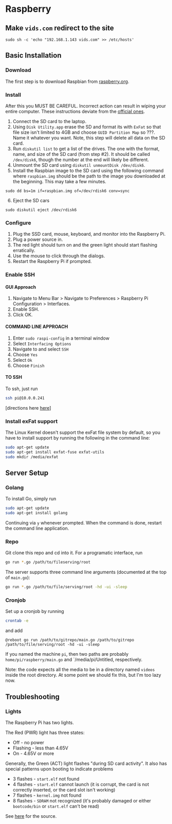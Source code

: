 # Raspberry

## Make `vids.com` redirect to the site

```
sudo sh -c 'echo "192.168.1.143 vids.com" >> /etc/hosts'
```

## Basic Installation

### Download

The first step is to download Raspbian from [raspberry.org](https://www.raspberrypi.org/downloads/raspbian/).

### Install

After this you MUST BE CAREFUL. Incorrect action can result in wiping your entire computer. These instructions deviate from the [official ones](https://www.raspberrypi.org/documentation/installation/installing-images/mac.md).

1. Connect the SD card to the laptop.
2. Using `Disk Utility.app` erase the SD and format its with `ExFat` so that file size isn't limited to 4GB and choose `GUID Partition Map` so ???. Name it whatever you want. Note, this step will delete all data on the SD card.
3. Run `diskutil list` to get a list of the drives. The one with the format, name, and size of the SD card (from step #2). It should be called `/dev/disk6`, though the number at the end will likely be different.
4. Unmount the SD card using `diskutil unmountDisk /dev/disk6`.
5. Install the Raspbian image to the SD card using the following command where `raspbian.img` should be the path to the image you downloaded at the beginning. This may take a few minutes.

```
sudo dd bs=1m if=raspbian.img of=/dev/rdisk6 conv=sync
```

6. Eject the SD cars
```
sudo diskutil eject /dev/rdisk6
```

### Configure

1. Plug the SSD card, mouse, keyboard, and monitor into the Raspberry Pi.
2. Plug a power source in.
3. The red light should turn on and the green light should start flashing erratically.
4. Use the mouse to click through the dialogs.
5. Restart the Raspberry Pi if prompted.

### Enable SSH

#### GUI Approach

1. Navigate to Menu Bar > Navigate to Preferences > Raspberry Pi Configuration > Interfaces.
2. Enable SSH.
3. Click OK.

#### COMMAND LINE APPROACH

1. Enter `sudo raspi-config` in a terminal window
2. Select `Interfacing Options`
3. Navigate to and select `SSH`
4. Choose `Yes`
5. Select `Ok`
6. Choose `Finish`

#### TO SSH

To ssh, just run

```bash
ssh pi@10.0.0.241
```

[directions here [here](https://www.raspberrypi.org/documentation/remote-access/ssh/)]

### Install exFat support

The Linux Kernel doesn't support the exFat file system by default, so you have to install support by running the following in the command line:

```bash
sudo apt-get update
sudo apt-get install exfat-fuse exfat-utils
sudo mkdir /media/exfat
```

## Server Setup

### Golang

To install Go, simply run

```bash
sudo apt-get update
sudo apt-get install golang
```

Continuing via `y` whenever prompted. When the command is done, restart the command line application.

### Repo

Git clone this repo and cd into it. For a programatic interface, run

```bash
go run *.go /path/to/fileserving/root
```

The server supports three command line arguments (documented at the top of `main.go`):

```bash
go run *.go /path/to/file/serving/root -hd -ui -sleep
```

### Cronjob

Set up a cronjob by running

```bash
crontab -e
```

and add

```
@reboot go run /path/to/gitrepo/main.go /path/to/gitrepo /path/to/file/serving/root -hd -ui -sleep
```

If you named the machine `pi`, then two paths are probably `home/pi/raspberry/main.go` and `/media/pi/Untitled, respectively.

Note: the code expects all the media to be in a directory named `videos` inside the root directory. At some point we should fix this, but I'm too lazy now.

## Troubleshooting

### Lights

The Raspberry Pi has two lights.

The Red (PWR) light has three states:

- Off - no power
- Flashing - less than 4.65V
- On - 4.65V or more

Generally, the Green (ACT) light flashes "during SD card activity". It also has special patterns upon booting to indicate problems

- 3 flashes - `start.elf` not found
- 4 flashes - `start.elf` cannot launch (it is corrupt, the card is not correctly inserted, or the card slot isn't working)
- 7 flashes - `kernel.img` not found
- 8 flashes - `SDRAM` not recognized (it's probably damaged or either `bootcode/bin` or `start.elf` can't be read)

See [here](https://www.makeuseof.com/tag/raspberry-pi-wont-boot-fix/) for the source.